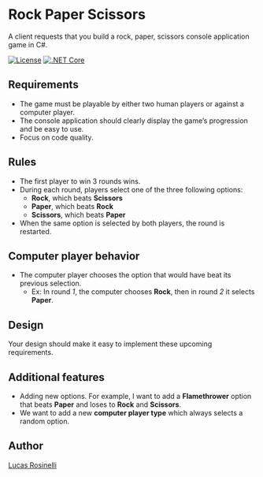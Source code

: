 # Rock Paper Scissors
A client requests that you build a rock, paper, scissors console application game in C#.

[![License](https://img.shields.io/github/license/LucasRosinelli/rock-paper-scissors)](./LICENSE)
[![.NET Core](https://github.com/LucasRosinelli/rock-paper-scissors/workflows/.NET%20Core/badge.svg)](./.github/workflows/main.yml)

## Requirements
- The game must be playable by either two human players or against a computer player.
- The console application should clearly display the game’s progression and be easy to use.
- Focus on code quality.

## Rules
- The first player to win 3 rounds wins.
- During each round, players select one of the three following options:
  - **Rock**, which beats **Scissors**
  - **Paper**, which beats **Rock**
  - **Scissors**, which beats **Paper**
- When the same option is selected by both players, the round is restarted.

## Computer player behavior
- The computer player chooses the option that would have beat its previous selection.
  - Ex: In round _1_, the computer chooses **Rock**, then in round _2_ it selects **Paper**.

## Design
Your design should make it easy to implement these upcoming requirements.

## Additional features
- Adding new options. For example, I want to add a **Flamethrower** option that beats **Paper** and loses to **Rock** and **Scissors**.
- We want to add a new **computer player type** which always selects a random option.

## Author
[Lucas Rosinelli](https://lucasrosinelli.com/)
